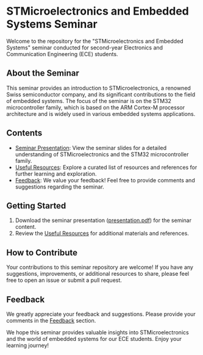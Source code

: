 # STMicroelectronics and Embedded Systems Seminar

Welcome to the repository for the "STMicroelectronics and Embedded Systems" seminar conducted for second-year Electronics and Communication Engineering (ECE) students.

## About the Seminar

This seminar provides an introduction to STMicroelectronics, a renowned Swiss semiconductor company, and its significant contributions to the field of embedded systems. The focus of the seminar is on the STM32 microcontroller family, which is based on the ARM Cortex-M processor architecture and is widely used in various embedded systems applications.

## Contents

- [Seminar Presentation](presentation.pdf): View the seminar slides for a detailed understanding of STMicroelectronics and the STM32 microcontroller family.
- [Useful Resources](resources.md): Explore a curated list of resources and references for further learning and exploration.
- [Feedback](feedback.md): We value your feedback! Feel free to provide comments and suggestions regarding the seminar.

## Getting Started

1. Download the seminar presentation ([presentation.pdf](presentation.pdf)) for the seminar content.
2. Review the [Useful Resources](resources.md) for additional materials and references.

## How to Contribute

Your contributions to this seminar repository are welcome! If you have any suggestions, improvements, or additional resources to share, please feel free to open an issue or submit a pull request.

## Feedback

We greatly appreciate your feedback and suggestions. Please provide your comments in the [Feedback](feedback.md) section.

We hope this seminar provides valuable insights into STMicroelectronics and the world of embedded systems for our ECE students. Enjoy your learning journey!
